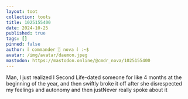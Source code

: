 ```yaml
---
layout: toot
collection: toots
title: 1025155400
date: 2024-10-25
published: true
tags: []
pinned: false
author: ⸸ commander ░ nova ⸸ :~$
avatar: /img/avatar/daemon.jpeg
mastodon: https://mastodon.online/@cmdr_nova/1025155400
---
```


Man, I just realized I Second Life-dated someone for like 4 months at the beginning of the year, and then swiftly broke it off after she disrespected my feelings and autonomy and then justNever really spoke about it
